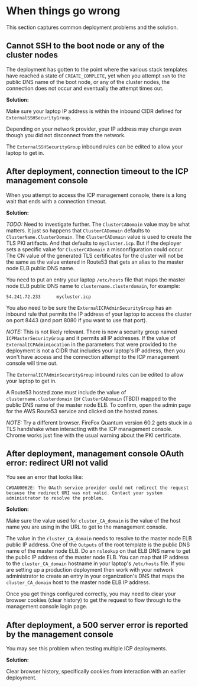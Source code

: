 # When things go wrong

This section captures common deployment problems and the solution.

## Cannot SSH to the boot node or any of the cluster nodes

The deployment has gotten to the point where the various stack templates have reached a state of `CREATE_COMPLETE`, yet when you attempt `ssh` to the public DNS name of the boot node, or any of the cluster nodes, the connection does not occur and eventually the attempt times out.

**Solution:**

Make sure your laptop IP address is within the inbound CIDR defined for `ExternalSSHSecurityGroup`.

Depending on your network provider, your IP address may change even though you did not disconnect from the network.

The `ExternalSSHSecurityGroup` inbound rules can be edited to allow your laptop to get in.

## After deployment, connection timeout to the ICP management console

When you attempt to access the ICP management console, there is a long wait that ends with a connection timeout.

**Solution:**

*TODO:* Need to investigate further.  The `ClusterCADomain` value may be what matters.  It just so happens that `ClusterCADomain` defaults to `ClusterName.ClusterDomain`.  The `ClusterCADomain` value is used to create the TLS PKI artifacts.  And that defaults to `mycluster.icp`.  But if the deployer sets a specific value for `ClusterCADomain` a misconfiguration could occur. The CN value of the generated TLS certificates for the cluster will not be the same as the value entered in Route53 that gets an alias to the master node ELB public DNS name.

You need to put an entry your laptop `/etc/hosts` file that maps the master node ELB public DNS name to `clustername.clusterdomain`, for example:
```
54.241.72.233      mycluster.icp
```

You also need to be sure the `ExternalICPAdminSecurityGroup` has an inbound rule that permits the IP address of your laptop to access the cluster on port 8443 (and port 8080 if you want to use that port).  

*NOTE:* This is not likely relevant.  There is now a security group named `ICPMasterSecurityGroup` and it permits all IP addresses.  If the value of `ExternalICPAdminLocation` in the parameters that were provided to the deployment is not a CIDR that includes your laptop's IP address, then you won't have access and the connection attempt to the ICP management console will time out.

The `ExternalICPAdminSecurityGroup` inbound rules can be edited to allow your laptop to get in.

A Route53 hosted zone must include the value of `clustername.clusterdomain` (or `ClusterCADomain` (TBD)) mapped to the public DNS name of the master node ELB. To confirm, open the admin page for the AWS Route53 service and clicked on the hosted zones.

*NOTE:* Try a different browser.  FireFox Quantum version 60.2 gets stuck in a TLS handshake when interacting with the ICP management console.  Chrome works just fine with the usual warning about the PKI certificate.



## After deployment, management console OAuth error: redirect URI not valid

You see an error that looks like:
```
CWOAU0062E: The OAuth service provider could not redirect the request because the redirect URI was not valid. Contact your system administrator to resolve the problem.
```

**Solution:**

Make sure the value used for `cluster_CA_domain` is the value of the host name you are using in the URL to get to the management console.

The value in the `cluster_CA_domain` needs to resolve to the master node ELB public IP address. One of the `Outputs` of the root template is the public DNS name of the master node ELB.  Do an `nslookup` on that ELB DNS name to get the public IP address of the master node ELB.  You can map that IP address to the `cluster_CA_domain` hostname in your laptop's `/etc/hosts` file.  If you are setting up a production deployment then work with your network administrator to create an entry in your organization's DNS that maps the `cluster_CA_domain` host to the master node ELB IP address.

Once you get things configured correctly, you may need to clear your browser cookies (clear history) to get the request to flow through to the management console login page.

## After deployment, a 500 server error is reported by the management console

You may see this problem when testing multiple ICP deployments.

**Solution:**

Clear browser history, specifically cookies from interaction with an earlier deployment.
